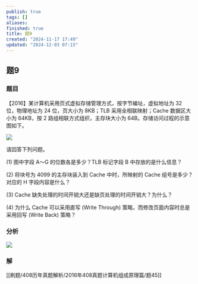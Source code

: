 ```yaml
---
publish: true
tags: []
aliases: 
finished: true
title: 题9
created: "2024-11-17 17:49"
updated: "2024-12-03 07:15"
---
```

## 题9
### 题目
【2016】某计算机采用页式虚拟存储管理方式，按字节编址，虚拟地址为 32 位，物理地址为 24 位，页大小为 8KB；TLB 采用全相联映射；Cache 数据区大小为 64KB，按 2 路组相联方式组织，主存块大小为 64B。存储访问过程的示意图如下。

![](https://img.hwenyi.tech/202412021819991.webp)

请回答下列问题。

(1) 图中字段 A～G 的位数各是多少？TLB 标记字段 B 中存放的是什么信息？

(2) 将块号为 4099 的主存块装入到 Cache 中时，所映射的 Cache 组号是多少？对应的 H 字段内容是什么？

(3) Cache 缺失处理的时间开销大还是缺页处理的时间开销大？为什么？

(4) 为什么 Cache 可以采用直写 (Write Through) 策略，而修改页面内容时总是采用回写 (Write Back) 策略？

### 分析
![](https://img.hwenyi.tech/202412031620566.webp)
### 解
[[刷题/408历年真题解析/2016年408真题计算机组成原理篇/题45]]